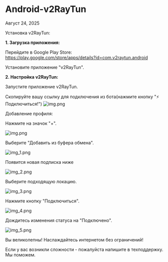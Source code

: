 # **Android-v2RayTun**

Август 24, 2025

Установка v2RayTun:

**1. Загрузка приложения:**

Перейдите в Google Play Store: https://play.google.com/store/apps/details?id=com.v2raytun.android

Установите приложение "v2RayTun".

**2. Настройка v2RayTun:**

Запустите приложение v2RayTun.

Скопируйте вашу ссылку для подключения из бота(нажмите кнопку "⚡️ Подключиться!")
![img.png](link.png)

Добавление профиля:

Нажмите на значок "+".

![img.png](img.png)


Выберите "Добавить из буфера обмена".

![img_1.png](img_1.png)


Появится новая подписка ниже

![img_2.png](img_2.png)


Выберите подходящую локацию.

![img_3.png](img_3.png)


Нажмите кнопку "Подключиться".

![img_4.png](img_4.png)


Дождитесь изменения статуса на "Подключено".

![img_5.png](img_5.png)

Вы великолепны! Наслаждайтесь интернетом без ограничений!

Если у вас возникли сложности - пожалуйста напишите в техподдержку. Мы поможем. 